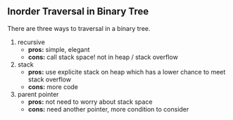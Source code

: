 ## Inorder Traversal in Binary Tree
There are three ways to traversal in a binary tree.<br>
1. recursive<br>
    - **pros:** simple, elegant
    - **cons:** call stack space! not in heap / stack overflow
2. stack<br>
    - **pros:** use explicite stack on heap which has a lower chance to meet stack overflow
    - **cons:** more code
3. parent pointer<br>
    - **pros:** not need to worry about stack space
    - **cons:** need another pointer, more condition to consider
    